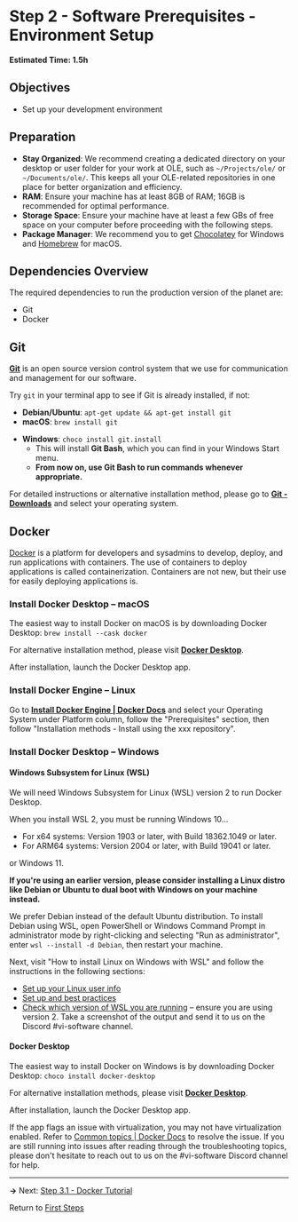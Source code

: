 # Step 2 - Software Prerequisites - Environment Setup
**Estimated Time: 1.5h** 

## Objectives

- Set up your development environment

## Preparation

- **Stay Organized**: We recommend creating a dedicated directory on your desktop or user folder for your work at OLE, such as `~/Projects/ole/` or `~/Documents/ole/`. This keeps all your OLE-related repositories in one place for better organization and efficiency.
- **RAM**: Ensure your machine has at least 8GB of RAM; 16GB is recommended for optimal performance.
- **Storage Space**: Ensure your machine have at least a few GBs of free space on your computer before proceeding with the following steps.
- **Package Manager**: We recommend you to get [Chocolatey](https://community.chocolatey.org/) for Windows and [Homebrew](https://brew.sh/) for macOS.

<!--
## Windows Subsystem for Linux (WSL)

**Note**: The following steps for WSL have not been tested, as we are either not currently using Windows or installed WSL a long time ago. If you encounter any issues and are unable to resolve them on your own within a reasonable amount of time, please let us know in the Discord channel #vi-software.

We would like you to **install Debian** on Windows with Windows Subsystem for Linux (WSL) to facilitate easier development in the future.

You must be running Windows 10...

- For x64 systems: Version 1903 or later, with Build 18362.1049 or later.
- For ARM64 systems: Version 2004 or later, with Build 19041 or later.

or Windows 11. If you are on an earlier version, please skip this WSL step.

To install Debian using WSL, open PowerShell or Windows Command Prompt in administrator mode by right-clicking and selecting "Run as administrator", enter `wsl --install -d Debian`, then restart your machine.

Next, visit "How to install Linux on Windows with WSL" and follow the instructions in the following sections:

- [Set up your Linux user info](https://learn.microsoft.com/en-us/windows/wsl/install#set-up-your-linux-user-info)
- [Set up and best practices](https://learn.microsoft.com/en-us/windows/wsl/install#set-up-and-best-practices)
- [Check which version of WSL you are running](https://learn.microsoft.com/en-us/windows/wsl/install#check-which-version-of-wsl-you-are-running) – ensure you are using version 2. Take a screenshot of the output and send it to us on the Discord #vi-software channel.

**From now on, run commands in the Debian app from your Windows Start menu whenever appropriate and possible.**

-->

## Dependencies Overview

The required dependencies to run the production version of the planet are:

- Git
- Docker

## Git

[**Git**](https://git-scm.com) is an open source version control system that we use for communication and management for our software.

Try `git` in your terminal app to see if Git is already installed, if not:

- **Debian/Ubuntu**: `apt-get update && apt-get install git`
- **macOS**: `brew install git`
<!-- - **Windows with WSL - Debian app**: `sudo apt-get update && sudo apt-get install git` -->
- **Windows**: `choco install git.install`
  - This will install **Git Bash**, which you can find in your Windows Start menu.
  - **From now on, use Git Bash to run commands whenever appropriate.**

For detailed instructions or alternative installation method, please go to [**Git - Downloads**](https://git-scm.com/downloads) and select your operating system.

<!-- **NOTE: For Windows Users**, if you were able to install WSL, run commands in the Debian app from your Windows Start menu whenever possible. If WSL is not available to your Windows version, use Git Bash to run commands whenever appropriate. -->

## Docker

[Docker](https://www.docker.com) is a platform for developers and sysadmins to develop, deploy, and run applications with containers. The use of containers to deploy applications is called containerization. Containers are not new, but their use for easily deploying applications is.

### Install Docker Desktop – macOS

The easiest way to install Docker on macOS is by downloading Docker Desktop: `brew install --cask docker`

For alternative installation method, please visit [**Docker Desktop**](https://www.docker.com/products/docker-desktop/).

After installation, launch the Docker Desktop app.

### Install Docker Engine – Linux

Go to [**Install Docker Engine | Docker Docs**](https://docs.docker.com/engine/install/#supported-platforms) and select your Operating System under Platform column, follow the "Prerequisites" section, then follow "Installation methods - Install using the xxx repository".

### Install Docker Desktop – Windows

#### Windows Subsystem for Linux (WSL)
<!--
- **Windows with WSL**: Follow "Install Docker – Linux" above and select Debian under the "Platform" column
- **Windows** (if you were unable to install WSL 2 earlier):`choco install docker-desktop`
-->

We will need Windows Subsystem for Linux (WSL) version 2 to run Docker Desktop.

When you install WSL 2, you must be running Windows 10...

- For x64 systems: Version 1903 or later, with Build 18362.1049 or later.
- For ARM64 systems: Version 2004 or later, with Build 19041 or later.

or Windows 11.

**If you're using an earlier version, please consider installing a Linux distro like Debian or Ubuntu to dual boot with Windows on your machine instead.**

We prefer Debian instead of the default Ubuntu distribution. To install Debian using WSL, open PowerShell or Windows Command Prompt in administrator mode by right-clicking and selecting "Run as administrator", enter `wsl --install -d Debian`, then restart your machine.

Next, visit "How to install Linux on Windows with WSL" and follow the instructions in the following sections:

- [Set up your Linux user info](https://learn.microsoft.com/en-us/windows/wsl/install#set-up-your-linux-user-info)
- [Set up and best practices](https://learn.microsoft.com/en-us/windows/wsl/install#set-up-and-best-practices)
- [Check which version of WSL you are running](https://learn.microsoft.com/en-us/windows/wsl/install#check-which-version-of-wsl-you-are-running) – ensure you are using version 2. Take a screenshot of the output and send it to us on the Discord #vi-software channel.

#### Docker Desktop

The easiest way to install Docker on Windows is by downloading Docker Desktop: `choco install docker-desktop`

For alternative installation methods, please visit [**Docker Desktop**](https://www.docker.com/products/docker-desktop/).

After installation, launch the Docker Desktop app.

If the app flags an issue with virtualization, you may not have virtualization enabled. Refer to [Common topics | Docker Docs](https://docs.docker.com/desktop/troubleshoot/topics/#virtualization) to resolve the issue. If you are still running into issues after reading through the troubleshooting topics, please don't hesitate to reach out to us on the #vi-software Discord channel for help.

---

**→** Next: [Step 3.1 - Docker Tutorial](vi-docker-tutorial.md)

Return to [First Steps](vi-first-steps.md#Step_2_-_Software_Prerequisites)
